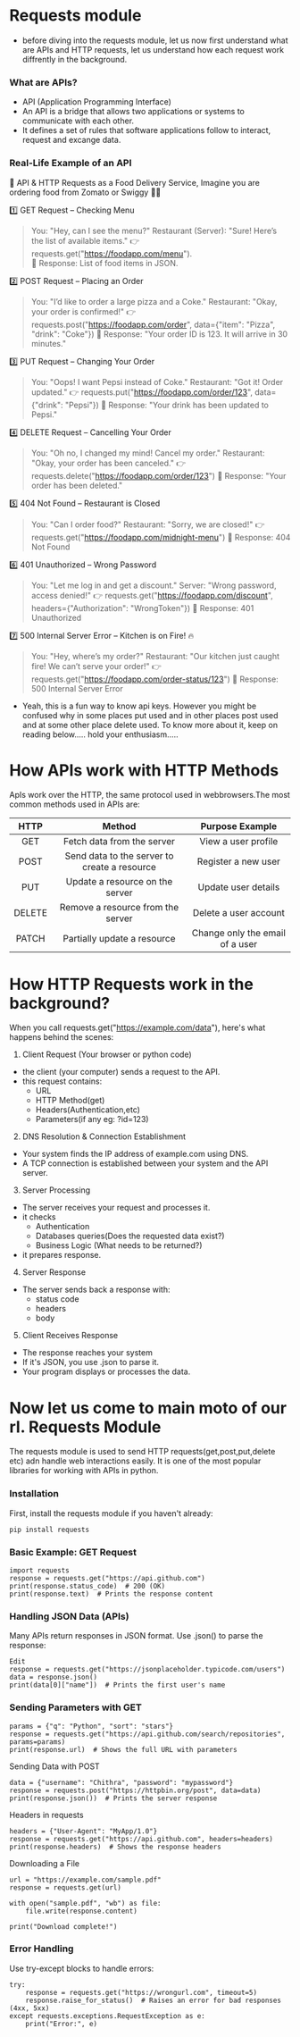 # Requests module 
- before diving into the requests module, let us now first understand what are APIs and HTTP requests, let us understand how each request work diffrently in the background.

### What are APIs?
- API (Application Programming Interface)
- An API is a bridge that allows two applications or systems to communicate with each other.
- It defines a set of rules that software applications follow to interact, request and excange data.

### Real-Life Example of an API
🚕 API & HTTP Requests as a Food Delivery Service, Imagine you are ordering food from Zomato or Swiggy 🍔🍕

1️⃣ GET Request – Checking Menu

> You: "Hey, can I see the menu?"
> Restaurant (Server): "Sure! Here’s the list of available items."
> 👉 requests.get("https://foodapp.com/menu"). <br>
> 📜 Response: List of food items in JSON.

2️⃣ POST Request – Placing an Order
> You: "I’d like to order a large pizza and a Coke."
> Restaurant: "Okay, your order is confirmed!"
> 👉 requests.post("https://foodapp.com/order", data={"item": "Pizza", "drink": "Coke"})
> 📜 Response: "Your order ID is 123. It will arrive in 30 minutes."

3️⃣ PUT Request – Changing Your Order
> You: "Oops! I want Pepsi instead of Coke."
> Restaurant: "Got it! Order updated."
> 👉 requests.put("https://foodapp.com/order/123", data={"drink": "Pepsi"})
> 📜 Response: "Your drink has been updated to Pepsi."

4️⃣ DELETE Request – Cancelling Your Order
> You: "Oh no, I changed my mind! Cancel my order."
> Restaurant: "Okay, your order has been canceled."
> 👉 requests.delete("https://foodapp.com/order/123")
> 📜 Response: "Your order has been deleted."

5️⃣ 404 Not Found – Restaurant is Closed
> You: "Can I order food?"
> Restaurant: "Sorry, we are closed!"
> 👉 requests.get("https://foodapp.com/midnight-menu")
> 📜 Response: 404 Not Found

6️⃣ 401 Unauthorized – Wrong Password
> You: "Let me log in and get a discount."
> Server: "Wrong password, access denied!"
> 👉 requests.get("https://foodapp.com/discount", headers={"Authorization": "WrongToken"})
> 📜 Response: 401 Unauthorized

7️⃣ 500 Internal Server Error – Kitchen is on Fire! 🔥
> You: "Hey, where’s my order?"
> Restaurant: "Our kitchen just caught fire! We can’t serve your order!"
> 👉 requests.get("https://foodapp.com/order-status/123")
> 📜 Response: 500 Internal Server Error

- Yeah, this is a fun way to know api keys. However you might be confused why in some places put used and in other places post used and at some other place delete used. To know more about it, keep on reading below..... hold your enthusiasm.....

# How APIs work with HTTP Methods
ApIs work over the HTTP, the same protocol used in webbrowsers.The most common methods used in APIs are:

|HTTP| Method	|Purpose	Example|
|:----:|:-----:|:-----------:|
|GET|	Fetch data from the server|	View a user profile|
|POST	|Send data to the server to create a resource	|Register a new user|
|PUT|	Update a resource on the server|	Update user details|
|DELETE	|Remove a resource from the server	|Delete a user account|
|PATCH|	Partially update a resource|	Change only the email of a user|


# How HTTP Requests work in the background?
When you call requests.get("https://example.com/data"), here's what happens behind the scenes:
1. Client Request (Your browser or python code)
- the client (your computer) sends a request to the API.
- this request contains:
    - URL
    - HTTP Method(get)
    - Headers(Authentication,etc)
    - Parameters(if any eg: ?id=123)
2. DNS Resolution & Connection Establishment
- Your system finds the IP address of example.com using DNS.
- A TCP connection is established between your system and the API server.
3.  Server Processing
  - The server receives your request and processes it.
  - it checks
      - Authentication
      - Databases queries(Does the requested data exist?)
      - Business Logic (What needs to be returned?)
  - it prepares response.
4. Server Response
  - The server sends back a response with:
       - status code
       - headers
       - body
5. Client Receives Response
  - The response reaches your system
  - If it's JSON, you use .json to parse it.
  - Your program displays or processes the data.


# Now let us come to main moto of our rl. Requests Module
The requests module is used to send HTTP requests(get,post,put,delete etc) adn handle web interactions easily. It is one of the most popular libraries for working with APIs in python.

### Installation
First, install the requests module if you haven't already:
```
pip install requests
```

### Basic Example: GET Request
```
import requests
response = requests.get("https://api.github.com")
print(response.status_code)  # 200 (OK)
print(response.text)  # Prints the response content
```

### Handling JSON Data (APIs)
Many APIs return responses in JSON format. Use .json() to parse the response:
```
Edit
response = requests.get("https://jsonplaceholder.typicode.com/users")
data = response.json()
print(data[0]["name"])  # Prints the first user's name
```

### Sending Parameters with GET
```
params = {"q": "Python", "sort": "stars"}
response = requests.get("https://api.github.com/search/repositories", params=params)
print(response.url)  # Shows the full URL with parameters
```

Sending Data with POST
```
data = {"username": "Chithra", "password": "mypassword"}
response = requests.post("https://httpbin.org/post", data=data)
print(response.json())  # Prints the server response
```

Headers in requests
```
headers = {"User-Agent": "MyApp/1.0"}
response = requests.get("https://api.github.com", headers=headers)
print(response.headers)  # Shows the response headers
```

Downloading a File
```
url = "https://example.com/sample.pdf"
response = requests.get(url)

with open("sample.pdf", "wb") as file:
    file.write(response.content)

print("Download complete!")
```
### Error Handling
Use try-except blocks to handle errors:
```
try:
    response = requests.get("https://wrongurl.com", timeout=5)
    response.raise_for_status()  # Raises an error for bad responses (4xx, 5xx)
except requests.exceptions.RequestException as e:
    print("Error:", e)
```


